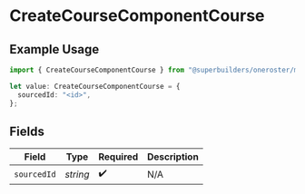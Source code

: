 # CreateCourseComponentCourse

## Example Usage

```typescript
import { CreateCourseComponentCourse } from "@superbuilders/oneroster/models/operations";

let value: CreateCourseComponentCourse = {
  sourcedId: "<id>",
};
```

## Fields

| Field              | Type               | Required           | Description        |
| ------------------ | ------------------ | ------------------ | ------------------ |
| `sourcedId`        | *string*           | :heavy_check_mark: | N/A                |